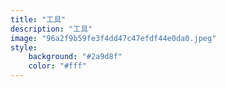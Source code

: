```yaml
---
title: "工具"
description: "工具"
image: "96a2f9b59fe3f4dd47c47efdf44e0da0.jpeg"
style:
    background: "#2a9d8f"
    color: "#fff"
---
```

